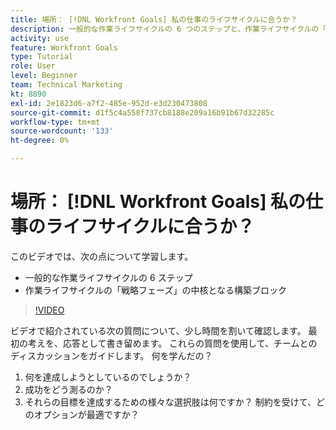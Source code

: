 ```yaml
---
title: 場所： [!DNL Workfront Goals] 私の仕事のライフサイクルに合うか？
description: 一般的な作業ライフサイクルの 6 つのステップと、作業ライフサイクルの「戦略フェーズ」の中核となる構成要素について説明します。
activity: use
feature: Workfront Goals
type: Tutorial
role: User
level: Beginner
team: Technical Marketing
kt: 8890
exl-id: 2e1823d6-a7f2-485e-952d-e3d230473808
source-git-commit: d1f5c4a558f737cb8188e209a16b91b67d32285c
workflow-type: tm+mt
source-wordcount: '133'
ht-degree: 0%

---
```


# 場所： [!DNL Workfront Goals] 私の仕事のライフサイクルに合うか？

このビデオでは、次の点について学習します。

* 一般的な作業ライフサイクルの 6 ステップ
* 作業ライフサイクルの「戦略フェーズ」の中核となる構築ブロック

>[!VIDEO](https://video.tv.adobe.com/v/335184/?quality=12)

<!--
Your turn graphic
-->

ビデオで紹介されている次の質問について、少し時間を割いて確認します。 最初の考えを、応答として書き留めます。 これらの質問を使用して、チームとのディスカッションをガイドします。 何を学んだの？

1. 何を達成しようとしているのでしょうか？
1. 成功をどう測るのか？
1. それらの目標を達成するための様々な選択肢は何ですか？ 制約を受けて、どのオプションが最適ですか？
